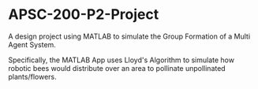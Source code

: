 # APSC-200-P2-Project

A design project using MATLAB to simulate the Group Formation of a Multi Agent System.

Specifically, the MATLAB App uses Lloyd's Algorithm to simulate how robotic bees would distribute over an area to pollinate unpollinated plants/flowers.
